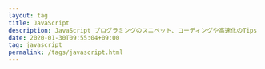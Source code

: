 ```yaml
---
layout: tag
title: JavaScript
description: JavaScript プログラミングのスニペット、コーディングや高速化のTips まとめ。
date: 2020-01-30T09:55:04+09:00
tag: javascript
permalink: /tags/javascript.html
---
```

